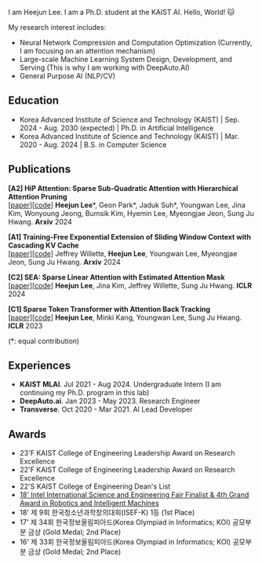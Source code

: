 I am Heejun Lee. I am a Ph.D. student at the KAIST AI. Hello, World! 🐱

My research interest includes:
- Neural Network Compression and Computation Optimization (Currently, I am focusing on an attention mechanism)
- Large-scale Machine Learning System Design, Development, and Serving (This is why I am working with DeepAuto.AI)
- General Purpose AI (NLP/CV)

## Education
- Korea Advanced Institute of Science and Technology (KAIST) | Sep. 2024 - Aug. 2030 (expected) | Ph.D. in Artificial Intelligence
- Korea Advanced Institute of Science and Technology (KAIST) | Mar. 2020 - Aug. 2024 | B.S. in Computer Science

## Publications

**[A2] HiP Attention: Sparse Sub-Quadratic Attention with Hierarchical Attention Pruning**  
[[paper]](https://arxiv.org/abs/2406.09827)[[code]](https://github.com/DeepAuto-AI/hip-attention) **Heejun Lee***, Geon Park*, Jaduk Suh*, Youngwan Lee, Jina Kim, Wonyoung Jeong, Bumsik Kim, Hyemin Lee, Myeongjae Jeon, Sung Ju Hwang. **Arxiv** 2024

**[A1] Training-Free Exponential Extension of Sliding Window Context with Cascading KV Cache**  
[[paper]](https://arxiv.org/html/2406.17808v1)[[code]](https://github.com/jeffwillette) Jeffrey Willette, **Heejun Lee**, Youngwan Lee, Myeongjae Jeon, Sung Ju Hwang. **Arxiv** 2024

**[C2] SEA: Sparse Linear Attention with Estimated Attention Mask**  
[[paper]](https://openreview.net/forum?id=JbcwfmYrob)[[code]](https://github.com/gmlwns2000/sea-attention) **Heejun Lee**, Jina Kim, Jeffrey Willette, Sung Ju Hwang. **ICLR** 2024

**[C1] Sparse Token Transformer with Attention Back Tracking**  
[[paper]](https://openreview.net/pdf?id=VV0hSE8AxCw)[[code]](https://github.com/gmlwns2000/sttabt) **Heejun Lee**, Minki Kang, Youngwan Lee, Sung Ju Hwang. **ICLR** 2023

(\*: equal contribution)

## Experiences
- **KAIST MLAI**. Jul 2021 - Aug 2024. Undergraduate Intern (I am continuing my Ph.D. program in this lab)
- **DeepAuto.ai**. Jan 2023 - May 2023. Research Engineer
- **Transverse**. Oct 2020 - Mar 2021. AI Lead Developer

## Awards

- 23'F KAIST College of Engineering Leadership Award on Research Excellence 
- 22'F KAIST College of Engineering Leadership Award on Research Excellence
- 22'S KAIST College of Engineering Dean's List
- [18' Intel International Science and Engineering Fair Finalist & 4th Grand Award in Robotics and Intelligent Machines](https://www.korea.kr/news/pressReleaseView.do?newsId=156270627)
- 18' 제 9회 한국청소년과학창의대회(ISEF-K) 1등 (1st Place)
- 17' 제 34회 한국정보올림피아드(Korea Olympiad in Informatics; KOI) 공모부분 금상 (Gold Medal; 2nd Place)
- 16' 제 33회 한국정보올림피아드(Korea Olympiad in Informatics; KOI) 공모부분 금상 (Gold Medal; 2nd Place)
